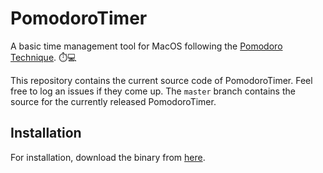 # PomodoroTimer

A basic time management tool for MacOS following the [Pomodoro Technique](https://en.wikipedia.org/wiki/Pomodoro_Technique). ⏱️💻

This repository contains the current source code of PomodoroTimer.  Feel free to log an issues if they come up.  The `master` branch contains the source for the currently released PomodoroTimer.

## Installation

For installation, download the binary from [here](https://github.com/srburk/PomodoroTimer/releases).
